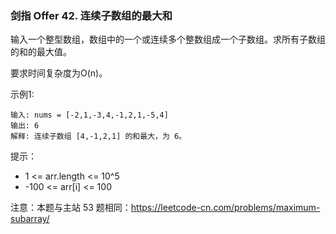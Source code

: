 ### 剑指 Offer 42. 连续子数组的最大和
输入一个整型数组，数组中的一个或连续多个整数组成一个子数组。求所有子数组的和的最大值。

要求时间复杂度为O(n)。



示例1:

	输入: nums = [-2,1,-3,4,-1,2,1,-5,4]
	输出: 6
	解释: 连续子数组 [4,-1,2,1] 的和最大，为 6。



提示：

* 1 <= arr.length <= 10^5
* -100 <= arr[i] <= 100

注意：本题与主站 53 题相同：https://leetcode-cn.com/problems/maximum-subarray/

